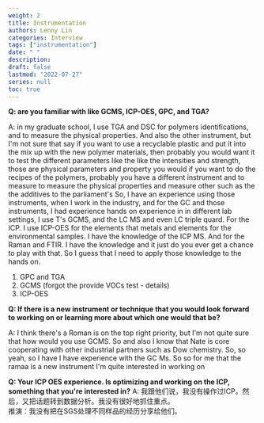 ```yaml
---
weight: 2
title: Instrumentation
authors: Lenny Lin
categories: Interview
tags: ["instrumentation"]
date: " "
description: 
draft: false
lastmod: "2022-07-27"
series: null
toc: true
---
```






**Q: are you familiar with like GCMS, ICP-OES, GPC, and TGA?** 

A: in my graduate school, I use TGA and DSC for polymers identifications, and to measure the physical properties. And also the other instrument, but I'm not sure that say if you want to use a recyclable plastic and put it into the mix up with the new polymer materials, then probably you would want it to test the different parameters like the like the intensities and strength, those are physical parameters and property you would if you want to do the recipes of the polymers, probably you have a different instrument and to measure to measure the physical properties and measure other such as the the additives to the parliament's So, I have an experience using those instruments, when I work in the industry, and for the GC and those instruments, I had experience hands on experience in in different lab settings, I use T's GCMS, and the LC MS and even LC triple quard. For the ICP. I use ICP-OES for the elements that metals and elements for the environmental samples. I have the knowledge of the ICP MS. And for the Raman and FTIR. I have the knowledge and it just do you ever get a chance to play with that. So I guess that I need to apply those knowledge to the hands on. 

1) GPC and TGA  
2) GCMS (forgot the provide VOCs test - details)
3) ICP-OES  


**Q: If there is a new instrument or technique that you would look forward to working on or learning more about which one would that be?**

A: I think there's a Roman is on the top right priority, but I'm not quite sure that how would you use GCMS. So and also I know that Nate is core cooperating with other industrial partners such as Dow chemistry. So, so yeah, so I have I have experience with the GC Ms. So so for me that the ramaa is a new instrument I'm quite interested in working on


**Q: Your ICP OES experience.  Is optimizing and working on the ICP, something that you're interested in?**
A: 我跟他们说，我没有操作过ICP。然后，又把话题转到数据分析。我没有很好地抓住重点。  
推演：我没有把在SGS处理不同样品的经历分享给他们。

